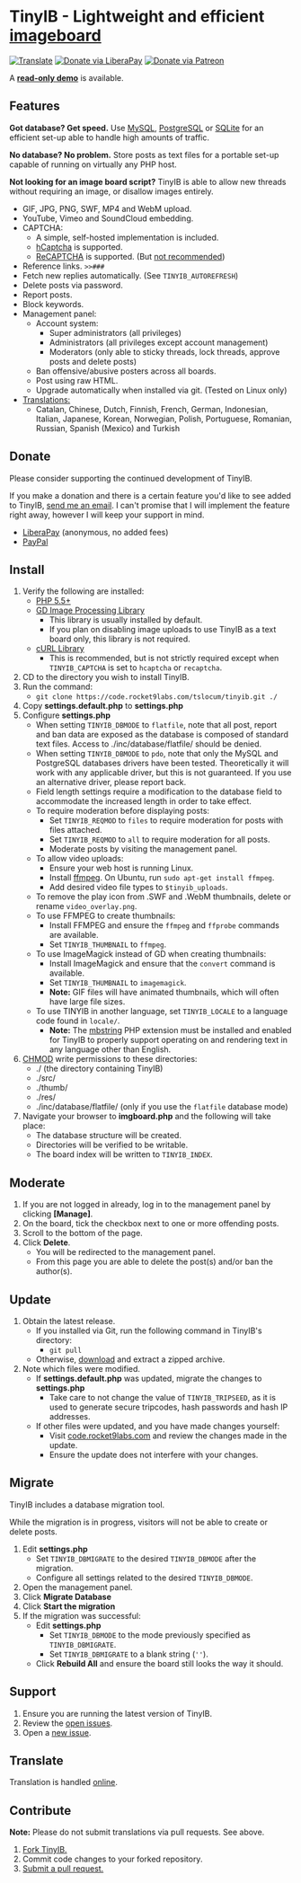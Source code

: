 # TinyIB - Lightweight and efficient [imageboard](https://en.wikipedia.org/wiki/Imageboard)
[![Translate](https://hosted.weblate.org/widgets/tinyib/-/tinyib/svg-badge.svg)](https://hosted.weblate.org/projects/tinyib/tinyib/)
[![Donate via LiberaPay](https://img.shields.io/liberapay/receives/rocket9labs.com.svg?logo=liberapay)](https://liberapay.com/rocket9labs.com)
[![Donate via Patreon](https://img.shields.io/badge/dynamic/json?color=%23e85b46&label=Patreon&query=data.attributes.patron_count&suffix=%20patrons&url=https%3A%2F%2Fwww.patreon.com%2Fapi%2Fcampaigns%2F5252223)](https://www.patreon.com/rocketnine)

A [**read-only demo**](https://tinyib.rocket9labs.com) is available.

## Features

**Got database? Get speed.**  Use [MySQL](https://mysql.com), [PostgreSQL](https://www.postgresql.org) or [SQLite](https://sqlite.org) for an efficient set-up able to handle high amounts of traffic.

**No database?  No problem.**  Store posts as text files for a portable set-up capable of running on virtually any PHP host.

**Not looking for an image board script?**  TinyIB is able to allow new threads without requiring an image, or disallow images entirely.

 - GIF, JPG, PNG, SWF, MP4 and WebM upload.
 - YouTube, Vimeo and SoundCloud embedding.
 - CAPTCHA:
   - A simple, self-hosted implementation is included.
   - [hCaptcha](https://hcaptcha.com) is supported.
   - [ReCAPTCHA](https://www.google.com/recaptcha/about/) is supported. (But [not recommended](https://nearcyan.com/you-probably-dont-need-recaptcha/))
 - Reference links. `>>###`
 - Fetch new replies automatically. (See `TINYIB_AUTOREFRESH`)
 - Delete posts via password.
 - Report posts.
 - Block keywords.
 - Management panel:
   - Account system:
     - Super administrators (all privileges)
     - Administrators (all privileges except account management)
     - Moderators (only able to sticky threads, lock threads, approve posts and delete posts)
   - Ban offensive/abusive posters across all boards.
   - Post using raw HTML.
   - Upgrade automatically when installed via git.  (Tested on Linux only)
 - [Translations:](https://hosted.weblate.org/projects/tinyib/tinyib/)
   - Catalan, Chinese, Dutch, Finnish, French, German, Indonesian, Italian, Japanese, Korean, Norwegian, Polish, Portuguese, Romanian, Russian, Spanish (Mexico) and Turkish

## Donate

Please consider supporting the continued development of TinyIB.

If you make a donation and there is a certain feature you'd like to see added to
TinyIB, <a href="mailto:trevor@rocket9labs.com">send me an email</a>. I can't
promise that I will implement the feature right away, however I will keep your
support in mind.

- [LiberaPay](https://liberapay.com/rocket9labs.com) (anonymous, no added fees)
- [PayPal](https://www.paypal.com/cgi-bin/webscr?cmd=_s-xclick&hosted_button_id=TEP9HT98XK7QA)

## Install

 1. Verify the following are installed:
    - [PHP 5.5+](https://php.net)
    - [GD Image Processing Library](https://php.net/gd)
      - This library is usually installed by default.
      - If you plan on disabling image uploads to use TinyIB as a text board only, this library is not required.
     - [cURL Library](https://www.php.net/manual/en/book.curl.php)
       - This is recommended, but is not strictly required except when `TINYIB_CAPTCHA` is set to `hcaptcha` or `recaptcha`.
 2. CD to the directory you wish to install TinyIB.
 3. Run the command:
    - `git clone https://code.rocket9labs.com/tslocum/tinyib.git ./`
 4. Copy **settings.default.php** to **settings.php**
 5. Configure **settings.php**
    - When setting ``TINYIB_DBMODE`` to ``flatfile``, note that all post, report and ban data are exposed as the database is composed of standard text files.  Access to ./inc/database/flatfile/ should be denied.
    - When setting ``TINYIB_DBMODE`` to ``pdo``, note that only the MySQL and PostgreSQL databases drivers have been tested. Theoretically it will work with any applicable driver, but this is not guaranteed.  If you use an alternative driver, please report back.
    - Field length settings require a modification to the database field to accommodate the increased length in order to take effect.
    - To require moderation before displaying posts:
      - Set ``TINYIB_REQMOD`` to ``files`` to require moderation for posts with files attached.
      - Set ``TINYIB_REQMOD`` to ``all`` to require moderation for all posts.
      - Moderate posts by visiting the management panel.
    - To allow video uploads:
      - Ensure your web host is running Linux.
      - Install [ffmpeg](https://ffmpeg.org).  On Ubuntu, run ``sudo apt-get install ffmpeg``.
      - Add desired video file types to ``$tinyib_uploads``.
    - To remove the play icon from .SWF and .WebM thumbnails, delete or rename `video_overlay.png`.
    - To use FFMPEG to create thumbnails:
        - Install FFMPEG and ensure  the ``ffmpeg`` and ``ffprobe`` commands are available.
        - Set ``TINYIB_THUMBNAIL`` to ``ffmpeg``.
    - To use ImageMagick instead of GD when creating thumbnails:
      - Install ImageMagick and ensure that the ``convert`` command is available.
      - Set ``TINYIB_THUMBNAIL`` to ``imagemagick``.
      - **Note:** GIF files will have animated thumbnails, which will often have large file sizes.
    - To use TINYIB in another language, set ``TINYIB_LOCALE`` to a language code found in `locale/`.
      - **Note:** The [mbstring](https://www.php.net/manual/en/book.mbstring.php) PHP extension must be installed and enabled for TinyIB to properly support operating on and rendering text in any language other than English.
 6. [CHMOD](https://en.wikipedia.org/wiki/Chmod) write permissions to these directories:
    - ./ (the directory containing TinyIB)
    - ./src/
    - ./thumb/
    - ./res/
    - ./inc/database/flatfile/ (only if you use the ``flatfile`` database mode)
 7. Navigate your browser to **imgboard.php** and the following will take place:
    - The database structure will be created.
    - Directories will be verified to be writable.
    - The board index will be written to ``TINYIB_INDEX``.

## Moderate

 1. If you are not logged in already, log in to the management panel by clicking **[Manage]**.
 2. On the board, tick the checkbox next to one or more offending posts.
 3. Scroll to the bottom of the page.
 4. Click **Delete**.
    - You will be redirected to the management panel.
    - From this page you are able to delete the post(s) and/or ban the author(s).

## Update

 1. Obtain the latest release.
    - If you installed via Git, run the following command in TinyIB's directory:
      - `git pull`
    - Otherwise, [download](https://code.rocket9labs.com/tslocum/tinyib/archive/master.zip) and extract a zipped archive.
 2. Note which files were modified.
    - If **settings.default.php** was updated, migrate the changes to **settings.php**
      - Take care to not change the value of `TINYIB_TRIPSEED`, as it is used to generate secure tripcodes, hash passwords and hash IP addresses.
    - If other files were updated, and you have made changes yourself:
      - Visit [code.rocket9labs.com](https://code.rocket9labs.com/tslocum/tinyib) and review the changes made in the update.
      - Ensure the update does not interfere with your changes.

## Migrate

TinyIB includes a database migration tool.

While the migration is in progress, visitors will not be able to create or delete posts.

 1. Edit **settings.php**
    - Set ``TINYIB_DBMIGRATE`` to the desired ``TINYIB_DBMODE`` after the migration.
    - Configure all settings related to the desired ``TINYIB_DBMODE``.
 2. Open the management panel.
 3. Click **Migrate Database**
 4. Click **Start the migration**
 5. If the migration was successful:
    - Edit **settings.php**
      - Set ``TINYIB_DBMODE`` to the mode previously specified as ``TINYIB_DBMIGRATE``.
      - Set ``TINYIB_DBMIGRATE`` to a blank string (``''``).
    - Click **Rebuild All** and ensure the board still looks the way it should.

## Support

 1. Ensure you are running the latest version of TinyIB.
 2. Review the [open issues](https://code.rocket9labs.com/tslocum/tinyib/issues).
 3. Open a [new issue](https://code.rocket9labs.com/tslocum/tinyib/issues/new).

## Translate

Translation is handled [online](https://hosted.weblate.org/projects/tinyib/tinyib/).

## Contribute

**Note:** Please do not submit translations via pull requests.  See above.

 1. [Fork TinyIB.](https://code.rocket9labs.com/repo/fork/6)
 2. Commit code changes to your forked repository.
 3. [Submit a pull request.](https://code.rocket9labs.com/tslocum/tinyib/pulls)
